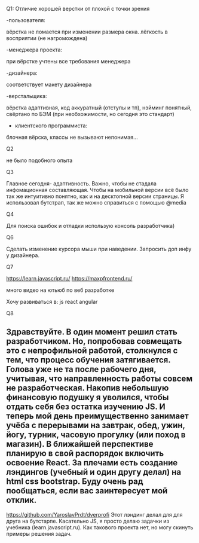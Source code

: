 Q1:
Отличие хорошей верстки от плохой с точки
зрения

-пользователя:

вёрстка не ломается при изменении размера окна.
лёгкость в восприятии (не нагромождена)

-менеджера проекта:

при вёрстке учтены все требования менеджера

-дизайнера:

соответствует макету дизайнера

-верстальщика:

вёрстка адаптивная, код аккуратный (отступы и тп), нэйминг понятный, свёртано по БЭМ (при необхожимости, но сегодня это стандарт)

- клиентского программиста:

блочная  вёрска, классы не вызывают непонимая...

Q2

не было подобного опыта

Q3

Главное сегодня- адаптивность. Важно, чтобы не стадала инфомационная составляющая. Чтобы на мобильной версии всё было так же интуитивно понятно, как и на десктопной версии страницы.
Я использовал бутстрап, так же можно справиться с помощью @media

Q4

Для поиска ошибок и отладки использую консоль разработчика)

Q6

Сделать изменение курсора мыши при наведении. Запросить доп инфу у дизайнера.

Q7

https://learn.javascript.ru/
https://maxpfrontend.ru/

много видео на ютьюб по веб разработке

Хочу развиваться в: js react angular

Q8

Здравствуйте. В один момент решил стать разработчиком. Но, попробовав совмещать это с непрофильной работой, столкнулся с тем, что процесс обучения затягивается. Голова уже не та после рабочего дня, учитывая, что направленность работы совсем не разработческая. Накопив небольшую финансовую подушку я уволился, чтобы отдать себя без остатка изучению JS. И теперь мой день преимущественно занимает учёба с перерывами на завтрак, обед, ужин, йогу, турник, часовую прогулку (или поход в магазин). В ближайшей перспективе планирую в свой распорядок включить освоение React. За плечами есть создание лэндингов (учебный и один другу делал) на html css bootstrap. Буду очень рад пообщаться, если вас заинтересует мой отклик.
---------
https://github.com/YaroslavPrdt/dverprofi
Этот лэндинг делал для для друга на бутстарпе.
Касательно JS, я просто делаю задачки из учебника (learn.javascript.ru). Как такового проекта нет, но могу скинуть примеры решения задач.

